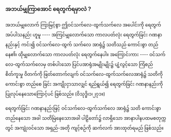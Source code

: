 ### အဘယ်မျှကြာအောင် ရေတွက်ရမှာလဲ？

အဘယ်မျှလောက် ကြာမြင့်စွာ ဤဝင်သက်လေ-ထွက်သက်လေ အပေါင်းကို ရေတွက်အပ်ပါသနည်း ဟူမူ ---- အကြင်မျှလောက်သော ကာလပတ်လုံး ရေတွက်ခြင်း ဂဏနာနည်းနှင့် ကင်း၍ ဝင်သက်လေ-ထွက် သက်လေ အာရုံ၌ သတိသည် ကောင်းစွာ တည်နေ၏၊ ထိုမျှလောက်သော ကာလပတ်လုံး ရေတွက်နေပါ။
အကြောင်းကား ---- ဝင်သက်လေ-ထွက်သက်လေမှ တစ်ပါးသော ပြင်ပအာရုံအမျိုးမျိုး၌ ပျံ့လွင့်သော ကြံစည် စိတ်ကူးမှု ဝိတက်ကို ဖြတ်တောက်လျက် ဝင်သက်လေ-ထွက်သက်လေအာရုံ၌ သတိကို ကောင်းစွာ တည်စေ ခြင်း အကျိုးငှာသာလျှင် ရည်ရွယ်၍ ရေတွက်ခြင်း ဂဏနာနည်းကို ပြုလုပ်နေသောကြောင့်ပင် ဖြစ်သည်။
<r>(ဝိသုဒ္ဓိ၊၁၊၂၇၁။)</r>

ရေတွက်ခြင်း ဂဏနာနည်းဖြင့် ဝင်သက်လေ-ထွက်သက်လေ အာရုံ၌ သတိ ကောင်းစွာ တည်နေသော အခါ သတိမြဲနေသောအခါ ပါဠိတော်၌ လာရှိသော အာနာပါနပထမစတုက္ကတွင် အကျုံးဝင်သော အရှည်-အတို ကျင့်စဉ်ကို ဆက်လက် အားထုတ်ရမည် ဖြစ်သည်။